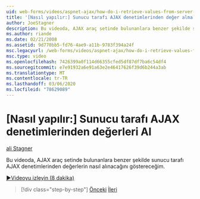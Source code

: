 ```yaml
---
uid: web-forms/videos/aspnet-ajax/how-do-i-retrieve-values-from-server-side-ajax-controls
title: '[Nasıl yapılır:] Sunucu tarafı AJAX denetimlerinden değer alma | Microsoft Docs'
author: JoeStagner
description: Bu videoda, AJAX araç setinde bulunanlara benzer şekilde sunucu tarafı AJAX denetimlerinden değerlerin nasıl alınacağını göstereceğim.
ms.author: riande
ms.date: 02/21/2008
ms.assetid: 9d770bb5-fd76-4ae9-a11b-9783f394a24f
msc.legacyurl: /web-forms/videos/aspnet-ajax/how-do-i-retrieve-values-from-server-side-ajax-controls
msc.type: video
ms.openlocfilehash: 7426399a0f114d66355cfed5df87df7ba6c54df4
ms.sourcegitcommit: e7e91932a6e91a63e2e46417626f39d6b244a3ab
ms.translationtype: MT
ms.contentlocale: tr-TR
ms.lasthandoff: 03/06/2020
ms.locfileid: "78629089"
---
```

# <a name="how-do-i-retrieve-values-from-server-side-ajax-controls"></a>[Nasıl yapılır:] Sunucu tarafı AJAX denetimlerinden değerleri Al

[ali Stagner](https://github.com/JoeStagner)

Bu videoda, AJAX araç setinde bulunanlara benzer şekilde sunucu tarafı AJAX denetimlerinden değerlerin nasıl alınacağını göstereceğim.

[&#9654;Videoyu izleyin (8 dakika)](https://channel9.msdn.com/Blogs/ASP-NET-Site-Videos/how-do-i-retrieve-values-from-server-side-ajax-controls)

> [!div class="step-by-step"]
> [Önceki](how-do-i-associate-ajax-client-behavior-with-an-aspnet-server-control.md)
> [İleri](two-simple-techniques-for-triggering-updates-to-update-panels.md)
